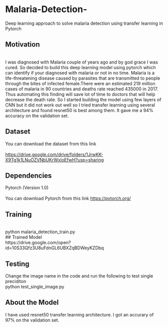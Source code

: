 # Malaria-Detection-
Deep learning approach to solve malaria detection using transfer learning in Pytorch

## Motivation 
<br>
I was diagnosed with Malaria couple of years ago and by god grace I was cured.  So decided to build this deep learning model using pytorch which can identify if your diagnosed with malaria or not in no time. Malaria is a life-threatening disease caused by parasites that are transmitted to people through the bites of infected female.There were an estimated 219 million cases of malaria in 90 countries and deaths rate reached 435000 in 2017. Thus automating this finding will save lot of time to doctors that will help decrease the death rate. So I started building the model using few layers of CNN but it did not work out well so I tried transfer learning using several architecture and found resnet50 is best among them. It gave me a 94% accuracy on the validation set.
<br>

## Dataset
You can download the dataset from this link <br>
<br>
https://drive.google.com/drive/folders/1JrwKK-X9Tg1k1LNuOZVNbUKrWxIoEfwH?usp=sharing
<br>

## Dependencies
Pytorch (Version 1.0) <br>
<br>
You can download Pytorch from this link https://pytorch.org/ <br>

## Training
<br>
python malaria_detection_train.py 
<br>
## Trained Model
<br>
https://drive.google.com/open?id=10S33Qfz3U8uFdnGL6UBXZqBDWeyKZDbq
<br>

## Testing 

Change the image name in the code and run the following to test single preciditon
<br>
python test_single_image.py
<br>

## About the Model 

I have used resnet50 transfer learning architecture. I got an accurary of 97% on the validation set.

